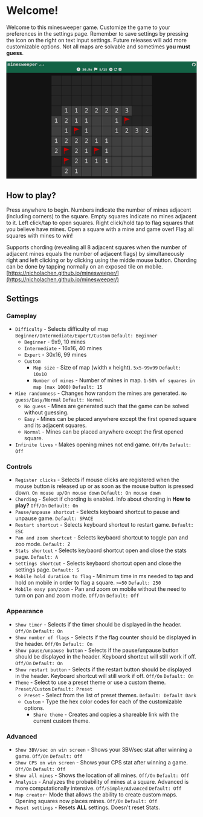 # Welcome!
Welcome to this minesweeper game. Customize the game to your preferences in the settings page. Remember to save settings by pressing the icon on the right on text input settings. Future releases will add more customizable options. Not all maps are solvable and sometimes **you must guess**.

![minesweeper screenshot](images/1.jpg)

## How to play?
Press anywhere to begin. Numbers indicate the number of mines adjacent (including corners) to the square.  Empty squares indicate no mines adjacent to it. Left click/tap to open squares. Right click/hold tap to flag squares that you believe have mines. Open a square with a mine and game over! Flag all squares with mines to win!

Supports chording (revealing all 8 adjacent squares when the number of adjacent mines equals the number of adjacent flags) by simultaneously right and left clicking or by clicking using the midde mouse button. Chording can be done by tapping normally on an exposed tile on mobile.
[https://nicholachen.github.io/minesweeper/](https://nicholachen.github.io/minesweeper/)

## Settings
### Gameplay
 - `Difficulty` - Selects difficulty of map `Beginner/Intermediate/Expert/Custom` `Default: Beginner`
    - `Beginner` - 9x9, 10 mines
    - `Intermediate` - 16x16, 40 mines
    - `Expert` - 30x16, 99 mines
    - `Custom`
        - `Map size` - Size of map (width x height). `5x5-99x99` `Default: 10x10`
        - `Number of mines` - Number of mines in map. `1-50% of squares in map (max 1000)` `Default: 15`
 - `Mine randomness` - Changes how random the mines are generated. `No guess/Easy/Normal` `Default: Normal`
    - `No guess` - Mines are generated such that the game can be solved without guessing.
    - `Easy` - Mines can be placed anywhere except the first opened square and its adjacent squares.
    - `Normal` - Mines can be placed anywhere except the first opened square.
 - `Infinite lives` - Makes opening mines not end game. `Off/On` `Default: Off`
### Controls
 - `Register clicks` - Selects if mouse clicks are registered when the mouse button is released up or as soon as the mouse button is pressed down. `On mouse up/On mouse down` `Default: On mouse down`
 - `Chording` - Select if chording is enabled. Info about chording in **How to play?** `Off/On` `Default: On`
 - `Pause/unpause shortcut` - Selects keyboard shortcut to pause and unpause game. `Default: SPACE`
 - `Restart shortcut` - Selects keyboard shortcut to restart game. `Default: ESC`
 - `Pan and zoom shortcut` - Selects keybaord shortcut to toggle pan and zoo mode. `Default: Z`
 - `Stats shortcut` - Selects keybaord shortcut open and close the stats page. `Default: A`
 - `Settings shortcut` - Selects keybaord shortcut open and close the settings page. `Default: S`
 - `Mobile hold duration to flag` - Minimum time in ms needed to tap and hold on mobile in order to flag a square. `>=50` `Default: 250`
 - `Mobile easy pan/zoom` - Pan and zoom on mobile without the need to turn on pan and zoom mode. `Off/On` `Default: Off`
### Appearance
 - `Show timer` - Selects if the timer should be displayed in the header. `Off/On` `Default: On`
 - `Show number of flags` - Selects if the flag counter should be displayed in the header. `Off/On` `Default: On`
 - `Show pause/unpause button` - Selects if the pause/unpause button should be displayed in the header. Keyboard shortcut will still work if off. `Off/On` `Default: On`
 - `Show restart button` - Selects if the restart button should be displayed in the header. Keyboard shortcut will still work if off. `Off/On` `Default: On`
 - `Theme` - Select to use a preset theme or use a custom theme. `Preset/Custom` `Default: Preset` 
    - `Preset` - Select from the list of preset themes. `Default: Default Dark`
    - `Custom` - Type the hex color codes for each of the customizable options.
        - `Share theme` - Creates and copies a shareable link with the current custom theme.
### Advanced
 - `Show 3BV/sec on win screen` - Shows your 3BV/sec stat after winning a game. `Off/On` `Default: Off`
 - `Show CPS on win screen` - Shows your CPS stat after winning a game. `Off/On` `Default: Off`
 - `Show all mines` - Shows the location of all mines. `Off/On` `Default: Off`
 - `Analysis` - Analyzes the probability of mines at a square. Advanced is more computationally intensive. `Off/Simple/Advanced` `Default: Off`
 - `Map creator`- Mode that allows the ability to create custom maps. Opening squares now places mines. `Off/On` `Default: Off`
 - `Reset settings` - Resets **ALL** settings. Doesn't reset Stats.